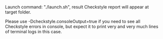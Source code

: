 Launch command: "./launch.sh", result Checkstyle report will appear at target folder.

Please use -Dcheckstyle.consoleOutput=true if you need to see all Checkstyle errors in console, but expect it to print very and very much lines of terminal logs in this case.
